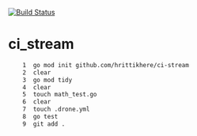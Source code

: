 [![Build Status](http://20.120.93.138/api/badges/hrittikhere/ci_stream/status.svg)](http://20.120.93.138/hrittikhere/ci_stream)

# ci_stream

```bash
    1  go mod init github.com/hrittikhere/ci-stream
    2  clear
    3  go mod tidy
    4  clear
    5  touch math_test.go
    6  clear
    7  touch .drone.yml
    8  go test
    9  git add .
```
